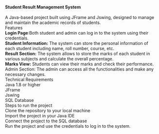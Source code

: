 <b>Student Result Management System</b>
<br>
<br>
A Java-based project built using JFrame and Jswing, designed to manage and maintain the academic records of students.
<br>
Features
<br>
<b>Login Page</b>:Both student and admin can log in to the system using their credentials.
<br>
<b>Student Information:</b> The system can store the personal information of each student including name, roll number, course, etc.
<br>
<b>Result Section:</b> The system allows to store the marks of each student in various subjects and calculate the overall percentage.
<br>
<b>Marks View:</b> Students can view their marks and check their performance.
<br>
Admin Section: The admin can access all the functionalities and make any necessary changes.
<br>
Technical Requirements
<br>
Java 1.8 or higher
<br>
JFrame
<br>
Jswing
<br>
SQL Database
<br>
Steps to run the project
<br>
Clone the repository to your local machine
<br>
Import the project in your Java IDE
<br>
Connect the project to the SQL database
<br>
Run the project and use the credentials to log in to the system.
